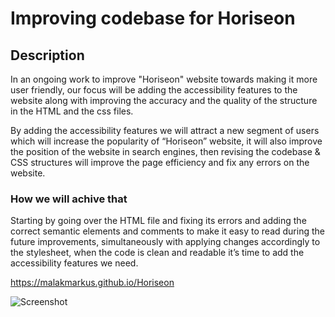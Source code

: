 # Improving codebase for Horiseon

## Description

In an ongoing work to improve "Horiseon" website towards making it more user friendly, our focus will be adding the accessibility features to the website along with improving the accuracy and the quality of the structure in the HTML and the css files.

By adding the accessibility features we will attract a new segment of users which will increase the popularity of “Horiseon” website, it will also improve the position of the website in search engines, then revising the codebase & CSS structures will improve the page efficiency and fix any errors on the website.

### How we will achive that 
Starting by going over the HTML file and fixing its errors and adding the correct semantic elements and comments to make it easy to read during the future improvements, simultaneously with applying changes accordingly to the stylesheet, when the code is clean and readable it’s time to add the accessibility features we need.


https://malakmarkus.github.io/Horiseon

![Screenshot](https://user-images.githubusercontent.com/94266004/153690313-e8fd83ae-e87d-4e20-98f2-81b98d9012c9.png)
